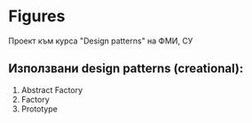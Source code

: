 # Figures

Проект към курса "Design patterns" на ФМИ, СУ

## Използвани design patterns (creational):
1. Abstract Factory
2. Factory
3. Prototype
